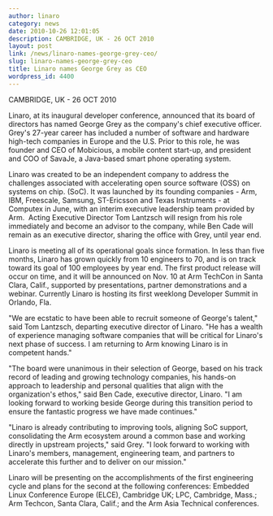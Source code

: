 ```yaml
---
author: linaro
category: news
date: 2010-10-26 12:01:05
description: CAMBRIDGE, UK - 26 OCT 2010
layout: post
link: /news/linaro-names-george-grey-ceo/
slug: linaro-names-george-grey-ceo
title: Linaro names George Grey as CEO
wordpress_id: 4400
---
```


CAMBRIDGE, UK - 26 OCT 2010

Linaro, at its inaugural developer conference, announced that its board of directors has named George Grey as the company's chief executive officer. Grey's 27-year career has included a number of software and hardware high-tech companies in Europe and the U.S. Prior to this role, he was founder and CEO of Mobicious, a mobile content start-up, and president and COO of SavaJe, a Java-based smart phone operating system.

Linaro was created to be an independent company to address the challenges associated with accelerating open source software (OSS) on systems on chip. (SoC). It was launched by its founding companies - Arm, IBM, Freescale, Samsung, ST-Ericsson and Texas Instruments - at Computex in June, with an interim executive leadership team provided by Arm.  Acting Executive Director Tom Lantzsch will resign from his role immediately and become an advisor to the company, while Ben Cade will remain as an executive director, sharing the office with Grey, until year end.

Linaro is meeting all of its operational goals since formation. In less than five months, Linaro has grown quickly from 10 engineers to 70, and is on track toward its goal of 100 employees by year end. The first product release will occur on time, and it will be announced on Nov. 10 at Arm TechCon in Santa Clara, Calif., supported by presentations, partner demonstrations and a webinar. Currently Linaro is hosting its first weeklong Developer Summit in Orlando, Fla.

"We are ecstatic to have been able to recruit someone of George's talent," said Tom Lantzsch, departing executive director of Linaro. "He has a wealth of experience managing software companies that will be critical for Linaro's next phase of success. I am returning to Arm knowing Linaro is in competent hands."

"The board were unanimous in their selection of George, based on his track record of leading and growing technology companies, his hands-on approach to leadership and personal qualities that align with the organization's ethos," said Ben Cade, executive director, Linaro. "I am looking forward to working beside George during this transition period to ensure the fantastic progress we have made continues."

"Linaro is already contributing to improving tools, aligning SoC support, consolidating the Arm ecosystem around a common base and working directly in upstream projects," said Grey. "I look forward to working with Linaro's members, management, engineering team, and partners to accelerate this further and to deliver on our mission."

Linaro will be presenting on the accomplishments of the first engineering cycle and plans for the second at the following conferences: Embedded Linux Conference Europe (ELCE), Cambridge UK; LPC, Cambridge, Mass.; Arm Techcon, Santa Clara, Calif.; and the Arm Asia Technical conferences.